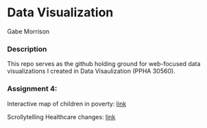 # Data Visualization

Gabe Morrison

### Description

This repo serves as the github holding ground for web-focused data visualizations I created in Data Visaulization (PPHA 30560).


### Assignment 4:

Interactive map of children in poverty: [link](https://deckart2.github.io/data_visualization/map_d3/)

Scrollytelling Healthcare changes: [link](https://deckart2.github.io/data_visualization/scrolly/)
